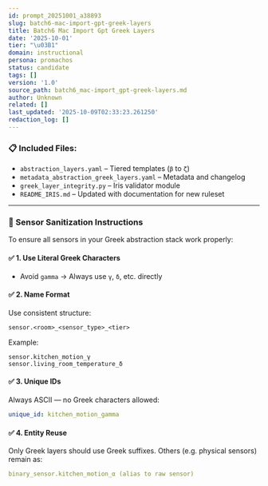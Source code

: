 ```yaml
---
id: prompt_20251001_a38893
slug: batch6-mac-import-gpt-greek-layers
title: Batch6 Mac Import Gpt Greek Layers
date: '2025-10-01'
tier: "\u03B1"
domain: instructional
persona: promachos
status: candidate
tags: []
version: '1.0'
source_path: batch6_mac-import_gpt-greek-layers.md
author: Unknown
related: []
last_updated: '2025-10-09T02:33:23.261250'
redaction_log: []
---
```


### 📋 Included Files:
- `abstraction_layers.yaml` – Tiered templates (`β` to `ζ`)
- `metadata_abstraction_greek_layers.yaml` – Metadata and changelog
- `greek_layer_integrity.py` – Iris validator module
- `README_IRIS.md` – Updated with documentation for new ruleset

---

### 🧼 Sensor Sanitization Instructions

To ensure all sensors in your Greek abstraction stack work properly:

#### ✅ **1. Use Literal Greek Characters**
- Avoid `gamma` → Always use `γ`, `δ`, etc. directly

#### ✅ **2. Name Format**
Use consistent structure:
```
sensor.<room>_<sensor_type>_<tier>
```
Example:
```
sensor.kitchen_motion_γ
sensor.living_room_temperature_δ
```

#### ✅ **3. Unique IDs**
Always ASCII — no Greek characters allowed:
```yaml
unique_id: kitchen_motion_gamma
```

#### ✅ **4. Entity Reuse**
Only Greek layers should use Greek suffixes. Others (e.g. physical sensors) remain as:
```yaml
binary_sensor.kitchen_motion_α (alias to raw sensor)
```

